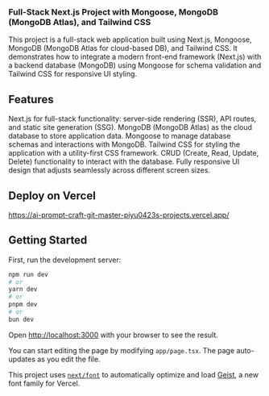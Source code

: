 ### Full-Stack Next.js Project with Mongoose, MongoDB (MongoDB Atlas), and Tailwind CSS

This project is a full-stack web application built using Next.js, Mongoose, MongoDB (MongoDB Atlas for cloud-based DB), and Tailwind CSS. It demonstrates how to integrate a modern front-end framework (Next.js) with a backend database (MongoDB) using Mongoose for schema validation and Tailwind CSS for responsive UI styling.

## Features

Next.js for full-stack functionality: server-side rendering (SSR), API routes, and static site generation (SSG).
MongoDB (MongoDB Atlas) as the cloud database to store application data.
Mongoose to manage database schemas and interactions with MongoDB.
Tailwind CSS for styling the application with a utility-first CSS framework.
CRUD (Create, Read, Update, Delete) functionality to interact with the database.
Fully responsive UI design that adjusts seamlessly across different screen sizes.

## Deploy on Vercel
https://ai-prompt-craft-git-master-piyu0423s-projects.vercel.app/
## Getting Started

First, run the development server:

```bash
npm run dev
# or
yarn dev
# or
pnpm dev
# or
bun dev
```

Open [http://localhost:3000](http://localhost:3000) with your browser to see the result.

You can start editing the page by modifying `app/page.tsx`. The page auto-updates as you edit the file.

This project uses [`next/font`](https://nextjs.org/docs/app/building-your-application/optimizing/fonts) to automatically optimize and load [Geist](https://vercel.com/font), a new font family for Vercel.
